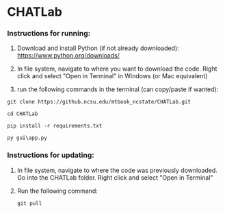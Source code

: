 # CHATLab

### Instructions for running:

1. Download and install Python (if not already downloaded): https://www.python.org/downloads/

2. In file system, navigate to where you want to download the code. Right click and select "Open in Terminal" in Windows (or Mac equivalent)

3. run the following commands in the terminal (can copy/paste if wanted):

`git clone https://github.ncsu.edu/mtbook_ncstate/CHATLab.git`

`cd CHATLab`

`pip install -r requirements.txt`

`py gui\app.py`

### Instructions for updating:

1. In file system, navigate to where the code was previously downloaded. Go into the CHATLab folder. Right click and select "Open in Terminal"
  
2. Run the following command:
   
   `git pull`
